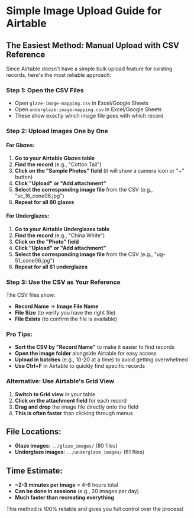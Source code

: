# Simple Image Upload Guide for Airtable

## The Easiest Method: Manual Upload with CSV Reference

Since Airtable doesn't have a simple bulk upload feature for existing records, here's the most reliable approach:

### Step 1: Open the CSV Files
- Open `glaze-image-mapping.csv` in Excel/Google Sheets
- Open `underglaze-image-mapping.csv` in Excel/Google Sheets
- These show exactly which image file goes with which record

### Step 2: Upload Images One by One

#### For Glazes:
1. **Go to your Airtable Glazes table**
2. **Find the record** (e.g., "Cotton Tail")
3. **Click on the "Sample Photos" field** (it will show a camera icon or "+" button)
4. **Click "Upload" or "Add attachment"**
5. **Select the corresponding image file** from the CSV (e.g., "sc_16_cone06.jpg")
6. **Repeat for all 80 glazes**

#### For Underglazes:
1. **Go to your Airtable Underglazes table**
2. **Find the record** (e.g., "China White")
3. **Click on the "Photo" field**
4. **Click "Upload" or "Add attachment"**
5. **Select the corresponding image file** from the CSV (e.g., "ug-51_cone06.jpg")
6. **Repeat for all 61 underglazes**

### Step 3: Use the CSV as Your Reference

The CSV files show:
- **Record Name** → **Image File Name**
- **File Size** (to verify you have the right file)
- **File Exists** (to confirm the file is available)

### Pro Tips:
- **Sort the CSV by "Record Name"** to make it easier to find records
- **Open the image folder** alongside Airtable for easy access
- **Upload in batches** (e.g., 10-20 at a time) to avoid getting overwhelmed
- **Use Ctrl+F** in Airtable to quickly find specific records

### Alternative: Use Airtable's Grid View
1. **Switch to Grid view** in your table
2. **Click on the attachment field** for each record
3. **Drag and drop** the image file directly onto the field
4. **This is often faster** than clicking through menus

## File Locations:
- **Glaze images**: `../glaze_images/` (80 files)
- **Underglaze images**: `../underglaze_images/` (61 files)

## Time Estimate:
- **~2-3 minutes per image** = 4-6 hours total
- **Can be done in sessions** (e.g., 20 images per day)
- **Much faster than recreating everything**

This method is 100% reliable and gives you full control over the process!
